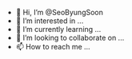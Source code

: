 - 👋 Hi, I’m @SeoByungSoon
- 👀 I’m interested in ...
- 🌱 I’m currently learning ...
- 💞️ I’m looking to collaborate on ...
- 📫 How to reach me ...

<!---
SeoByungSoon/SeoByungSoon is a ✨ special ✨ repository because its `README.md` (this file) appears on your GitHub profile.
You can click the Preview link to take a look at your changes.
--->
